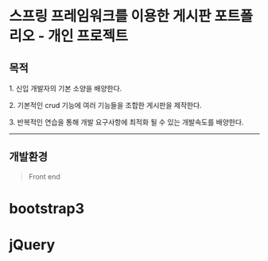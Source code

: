 # 스프링 프레임워크를 이용한 게시판 포트폴리오 - 개인 프로젝트
## 목적
<p> 1. 신입 개발자의 기본 소양을 배양한다.</p>
<p> 2. 기본적인 crud 기능에 여러 기능들을 조합한 게시판을 제작한다.</p>
<p> 3. 반복적인 연습을 통해 개발 요구사항에 최적화 될 수 있는 개발속도를 배양한다.</p>
<hr contenteditable="false" data-ke-type="horizontalRule" data-ke-style="style5" />

## 개발환경
>Front end
# bootstrap3
# jQuery
